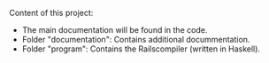 ﻿Content of this project:

- The main documentation will be found in the code.
- Folder "documentation": Contains additional docummentation.
- Folder "program": Contains the Railscompiler (written in Haskell).